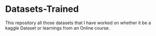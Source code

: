 # Datasets-Trained
This repository all those datasets that I have worked on whether it be a kaggle Dataset or learnings from an Online course.
